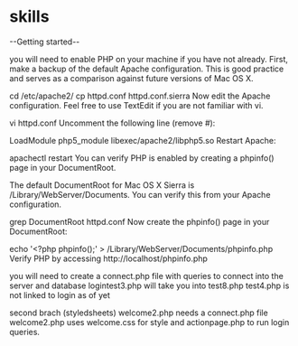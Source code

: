 # skills
--Getting started--

you will need to enable PHP on your machine if you have not already.
First, make a backup of the default Apache configuration. This is good practice and serves as a comparison against future versions of Mac OS X.

cd /etc/apache2/
cp httpd.conf httpd.conf.sierra
Now edit the Apache configuration. Feel free to use TextEdit if you are not familiar with vi.

vi httpd.conf
Uncomment the following line (remove #):

LoadModule php5_module libexec/apache2/libphp5.so
Restart Apache:

apachectl restart
You can verify PHP is enabled by creating a phpinfo() page in your DocumentRoot.

The default DocumentRoot for Mac OS X Sierra is /Library/WebServer/Documents. You can verify this from your Apache configuration.

grep DocumentRoot httpd.conf
Now create the phpinfo() page in your DocumentRoot:

echo '<?php phpinfo();' > /Library/WebServer/Documents/phpinfo.php
Verify PHP by accessing http://localhost/phpinfo.php


you will need to create a connect.php file with queries to connect into the server and database logintest3.php will take you into test8.php test4.php is not linked to login as of yet

second brach (styledsheets)
welcome2.php needs a connect.php file
welcome2.php uses welcome.css for style and actionpage.php to run login queries.
